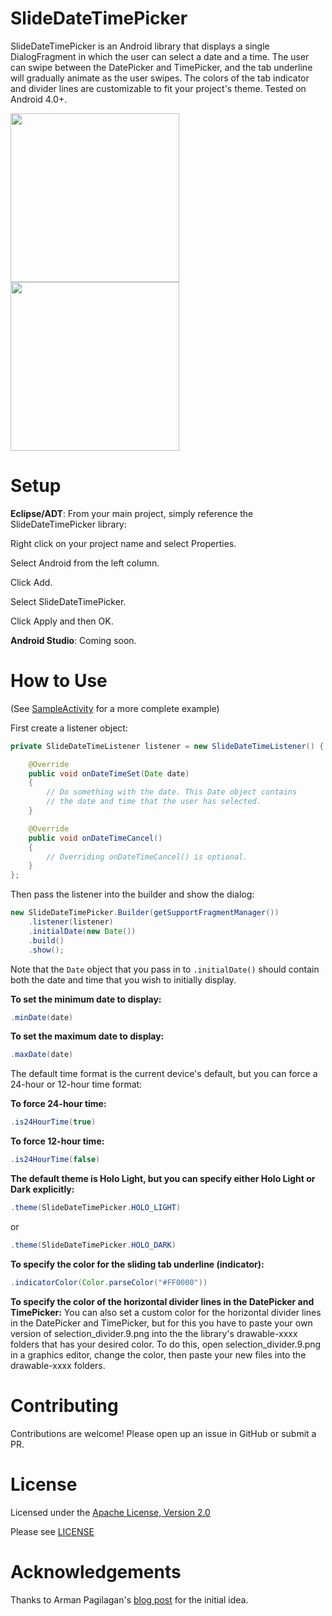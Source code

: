 SlideDateTimePicker
===================

SlideDateTimePicker is an Android library that displays a single DialogFragment in which the user can select a date and a time. The user can swipe between the DatePicker and TimePicker, and the tab underline will gradually animate as the user swipes. The colors of the tab indicator and divider lines are customizable to fit your project's theme. Tested on Android 4.0+.

<img src="https://raw.github.com/jjobes/SlideDateTimePicker/master/screenshots/1.png" width="270" style="margin-right:10px;">
<img src="https://raw.github.com/jjobes/SlideDateTimePicker/master/screenshots/2.png" width="270">

Setup
=====

**Eclipse/ADT**:
From your main project, simply reference the SlideDateTimePicker library:

Right click on your project name and select Properties.

Select Android from the left column.

Click Add.

Select SlideDateTimePicker.

Click Apply and then OK.

**Android Studio**:
Coming soon.

How to Use
==========
(See [SampleActivity](https://github.com/jjobes/SlideDateTimePicker/blob/master/SlideDateTimePickerSample/src/com/github/jjobes/slidedatetimepicker/sample/SampleActivity.java) for a more complete example)

First create a listener object:

``` java
private SlideDateTimeListener listener = new SlideDateTimeListener() {

    @Override
    public void onDateTimeSet(Date date)
    {
        // Do something with the date. This Date object contains
        // the date and time that the user has selected.
    }

    @Override
    public void onDateTimeCancel()
    {
        // Overriding onDateTimeCancel() is optional.
    }
};
```

Then pass the listener into the builder and show the dialog:

``` java
new SlideDateTimePicker.Builder(getSupportFragmentManager())
    .listener(listener)
    .initialDate(new Date())
    .build()
    .show();
```

Note that the `Date` object that you pass in to `.initialDate()` should contain both the date and time that you wish to initially display.

**To set the minimum date to display:**

``` java
.minDate(date)
```

**To set the maximum date to display:**
``` java
.maxDate(date)
```

The default time format is the current device's default, but you can force a 24-hour or 12-hour time format:

**To force 24-hour time:**

``` java
.is24HourTime(true)
```

**To force 12-hour time:**
``` java
.is24HourTime(false)
```

**The default theme is Holo Light, but you can specify either Holo Light or Dark explicitly:**
``` java
.theme(SlideDateTimePicker.HOLO_LIGHT)
```
or
``` java
.theme(SlideDateTimePicker.HOLO_DARK)
```

**To specify the color for the sliding tab underline (indicator):**
``` java
.indicatorColor(Color.parseColor("#FF0000"))
```

**To specify the color of the horizontal divider lines in the DatePicker and TimePicker:**
You can also set a custom color for the horizontal divider lines in the DatePicker and TimePicker, but for this you have to paste your own version of selection_divider.9.png into the the library's drawable-xxxx folders that has your desired color. To do this, open selection_divider.9.png in a graphics editor, change the color, then paste your new files into the drawable-xxxx folders.

Contributing
============
Contributions are welcome! Please open up an issue in GitHub or submit a PR.

License
=======
Licensed under the [Apache License, Version 2.0](http://www.apache.org/licenses/LICENSE-2.0.html)

Please see [LICENSE](https://github.com/jjobes/SlideDateTimePicker/blob/master/LICENSE)

Acknowledgements
================
Thanks to Arman Pagilagan's [blog post](http://armanpagilagan.blogspot.com/2014/05/creating-custom-date-and-time-picker-in.html) for the initial idea.